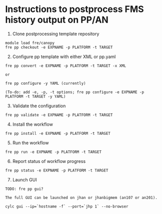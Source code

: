 # Instructions to postprocess FMS history output on PP/AN

1. Clone postprocessing template repository

```
module load fre/canopy
fre pp checkout -e EXPNAME -p PLATFORM -t TARGET
```

2. Configure pp template with either XML or pp.yaml

```
fre pp convert -e EXPNAME -p PLATFORM -t TARGET -x XML

or

fre pp configure -y YAML (currently)

(To-do: add -e, -p, -t options; fre pp configure -e EXPNAME -p PLATFORM -t TARGET -y YAML)
```

3. Validate the configuration

```
fre pp validate -e EXPNAME -p PLATFORM -t TARGET
```

4. Install the workflow

```
fre pp install -e EXPNAME -p PLATFORM -t TARGET
```

5. Run the workflow

```
fre pp run -e EXPNAME -p PLATFORM -t TARGET
```

6. Report status of workflow progress

```
fre pp status -e EXPNAME -p PLATFORM -t TARGET
```

7. Launch GUI

```
TODO: fre pp gui?

The full GUI can be launched on jhan or jhanbigmem (an107 or an201).

cylc gui --ip=`hostname -f` --port=`jhp 1` --no-browser
```

